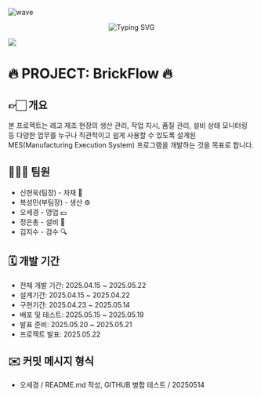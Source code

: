 ![wave](https://capsule-render.vercel.app/api?type=wave&color=auto&height=200&text=BrickFlow)

<div align="center"
 <a href="https://git.io/typing-svg"><img src="https://readme-typing-svg.demolab.com?font=%ED%94%BC%EB%9D%BC+%EC%BD%94%EB%93%9C&letterSpacing=%EC%A0%95%EC%83%81&pause=1000&color=4229F7&background=3A63FF00&random=true&width=435&lines=Welcome+to+BrickFlow" alt="Typing SVG" /></a>
</div>


</p>
<img src="https://img.shields.io/badge/vue.js-%234FC08D.svg?&style=for-the-badge&logo=vue.js&logoColor=white" />



#  🔥 PROJECT: BrickFlow 🔥

## 👉🏻 개요

본 프로젝트는 레고 제조 현장의 생산 관리, 작업 지시, 품질 관리, 설비 상태 모니터링 등 다양한 업무를 누구나 직관적이고 쉽게 사용할 수 있도록 설계된 MES(Manufacturing Execution System) 프로그램을 개발하는 것을 목표로 합니다.

## 🙋🏻‍♂️ 팀원

* 신현욱(팀장) - 자재 🧱
* 복성민(부팀장) - 생산 ⚙️
* 오세경 - 영업 💵
* 정은총 - 설비 🔧
* 김지수 - 검수 🔍

## 🗓️ 개발 기간
* 전체 개발 기간: 2025.04.15 ~ 2025.05.22
* 설계기간: 2025.04.15 ~ 2025.04.22      
* 구현기간: 2025.04.23 ~ 2025.05.14
* 배포 및 테스트: 2025.05.15 ~ 2025.05.19
* 발표 준비: 2025.05.20 ~ 2025.05.21
* 프로젝트 발표:  2025.05.22


## ✉️ 커밋 메시지 형식
* 오세경 / README.md 작성, GITHUB 병합 테스트 / 20250514
